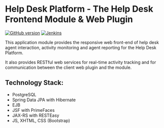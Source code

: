 # Help Desk Platform - The Help Desk Frontend Module & Web Plugin
[![GitHub version](https://badge.fury.io/gh/schonherz-java-ee-2016-q4%2Fproject-helpdesk.svg)](https://badge.fury.io/gh/schonherz-java-ee-2016-q4%2Fproject-helpdesk)
[![Jenkins](https://img.shields.io/jenkins/s/http/javatraining.neuron.hu/jenkins/helpdesk.svg)]()

This application module provides the responsive web front-end of help desk agent interaction, activity monitoring and agent reporting for the Help Desk Platform.  

It also provides RESTful web services for real-time activity tracking and for communication between the client web plugin and the module.

## Technology Stack:
- PostgreSQL
- Spring Data JPA with Hibernate
- EJB
- JSF with PrimeFaces
- JAX-RS with RESTEasy
- JS, XHTML, CSS (Bootstrap)
